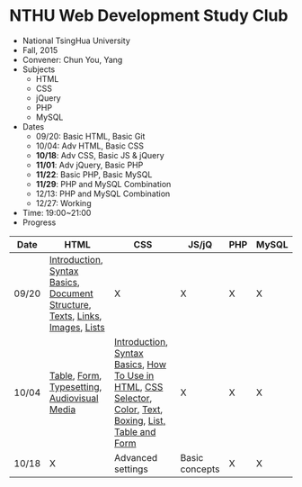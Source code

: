 # NTHU Web Development Study Club
* National TsingHua University
* Fall, 2015
* Convener: Chun You, Yang
* Subjects
    * HTML
    * CSS
    * jQuery
    * PHP
    * MySQL
* Dates
    * 09/20: Basic HTML, Basic Git
    * 10/04: Adv HTML, Basic CSS
    * **10/18**: Adv CSS, Basic JS & jQuery
    * **11/01**: Adv jQuery, Basic PHP
    * **11/22**: Basic PHP, Basic MySQL
    * **11/29**: PHP and MySQL Combination
    * 12/13: PHP and MySQL Combination
    * 12/27: Working
* Time: 19:00~21:00
* Progress

|Date|HTML|CSS|JS/jQ|PHP|MySQL|
|----|----|---|-----|---|-----|
|09/20|[Introduction](https://github.com/web-study-club-nthu/class-info/blob/master/HTML%20Basics.mdown#what-is-html), [Syntax Basics](https://github.com/web-study-club-nthu/class-info/blob/master/HTML%20Basics.mdown#syntax-basics), [Document Structure](https://github.com/web-study-club-nthu/class-info/blob/master/HTML%20Basics.mdown#document-structure), [Texts](https://github.com/web-study-club-nthu/class-info/blob/master/HTML%20Basics.mdown#texts), [Links](https://github.com/web-study-club-nthu/class-info/blob/master/HTML%20Basics.mdown#links), [Images](https://github.com/web-study-club-nthu/class-info/blob/master/HTML%20Basics.mdown#images), [Lists](https://github.com/web-study-club-nthu/class-info/blob/master/HTML%20Basics.mdown#lists)|X|X|X|X|
|10/04|[Table](https://github.com/web-study-club-nthu/class-info/blob/master/HTML%20Basics.mdown#table), [Form](https://github.com/web-study-club-nthu/class-info/blob/master/HTML%20Basics.mdown#form), [Typesetting](https://github.com/web-study-club-nthu/class-info/blob/master/HTML%20Basics.mdown#typesetting), [Audiovisual Media](https://github.com/web-study-club-nthu/class-info/blob/master/HTML%20Basics.mdown#audiovisual-media)|[Introduction](https://github.com/web-study-club-nthu/class-info/blob/master/CSS%20Basics.mdown#what-is-css), [Syntax Basics](https://github.com/web-study-club-nthu/class-info/blob/master/CSS%20Basics.mdown#syntax-basics), [How To Use in HTML](https://github.com/web-study-club-nthu/class-info/blob/master/CSS%20Basics.mdown#use-in-html), [CSS Selector](https://github.com/web-study-club-nthu/class-info/blob/master/CSS%20Basics.mdown#css-selector), [Color](https://github.com/web-study-club-nthu/class-info/blob/master/CSS%20Basics.mdown#color), [Text](https://github.com/web-study-club-nthu/class-info/blob/master/CSS%20Basics.mdown#text), [Boxing](https://github.com/web-study-club-nthu/class-info/blob/master/CSS%20Basics.mdown#boxing), [List, Table and Form](https://github.com/web-study-club-nthu/class-info/blob/master/CSS%20Basics.mdown#list-table-and-form)|X|X|X|
|10/18|X|Advanced settings|Basic concepts|X|X|
